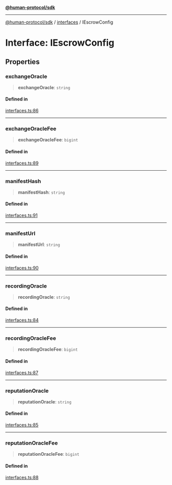 [**@human-protocol/sdk**](../../README.md)

***

[@human-protocol/sdk](../../modules.md) / [interfaces](../README.md) / IEscrowConfig

# Interface: IEscrowConfig

## Properties

### exchangeOracle

> **exchangeOracle**: `string`

#### Defined in

[interfaces.ts:86](https://github.com/humanprotocol/human-protocol/blob/9480691eff25e131d672112e77ba62259439ab43/packages/sdk/typescript/human-protocol-sdk/src/interfaces.ts#L86)

***

### exchangeOracleFee

> **exchangeOracleFee**: `bigint`

#### Defined in

[interfaces.ts:89](https://github.com/humanprotocol/human-protocol/blob/9480691eff25e131d672112e77ba62259439ab43/packages/sdk/typescript/human-protocol-sdk/src/interfaces.ts#L89)

***

### manifestHash

> **manifestHash**: `string`

#### Defined in

[interfaces.ts:91](https://github.com/humanprotocol/human-protocol/blob/9480691eff25e131d672112e77ba62259439ab43/packages/sdk/typescript/human-protocol-sdk/src/interfaces.ts#L91)

***

### manifestUrl

> **manifestUrl**: `string`

#### Defined in

[interfaces.ts:90](https://github.com/humanprotocol/human-protocol/blob/9480691eff25e131d672112e77ba62259439ab43/packages/sdk/typescript/human-protocol-sdk/src/interfaces.ts#L90)

***

### recordingOracle

> **recordingOracle**: `string`

#### Defined in

[interfaces.ts:84](https://github.com/humanprotocol/human-protocol/blob/9480691eff25e131d672112e77ba62259439ab43/packages/sdk/typescript/human-protocol-sdk/src/interfaces.ts#L84)

***

### recordingOracleFee

> **recordingOracleFee**: `bigint`

#### Defined in

[interfaces.ts:87](https://github.com/humanprotocol/human-protocol/blob/9480691eff25e131d672112e77ba62259439ab43/packages/sdk/typescript/human-protocol-sdk/src/interfaces.ts#L87)

***

### reputationOracle

> **reputationOracle**: `string`

#### Defined in

[interfaces.ts:85](https://github.com/humanprotocol/human-protocol/blob/9480691eff25e131d672112e77ba62259439ab43/packages/sdk/typescript/human-protocol-sdk/src/interfaces.ts#L85)

***

### reputationOracleFee

> **reputationOracleFee**: `bigint`

#### Defined in

[interfaces.ts:88](https://github.com/humanprotocol/human-protocol/blob/9480691eff25e131d672112e77ba62259439ab43/packages/sdk/typescript/human-protocol-sdk/src/interfaces.ts#L88)
